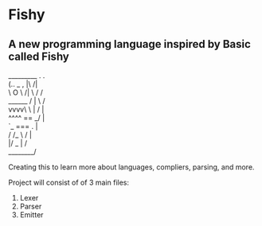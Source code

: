 # Fishy
## A new programming language inspired by Basic called Fishy

 _________         .    .<br>
(..       \_    ,  |\  /|<br>
 \       O  \  /|  \ \/ /<br>
  \______    \/ |   \  / <br>
     vvvv\    \ |   /  |<br>
     \^^^^  ==   \_/   |<br>
      `\_   ===    \.  |<br>
      / /\_   \ /      |<br>
      |/   \_  \|      /<br>
             \________/<br>

Creating this to learn more about languages, compliers, parsing, and more.

Project will consist of of 3 main files:
1. Lexer
2. Parser
3. Emitter 
